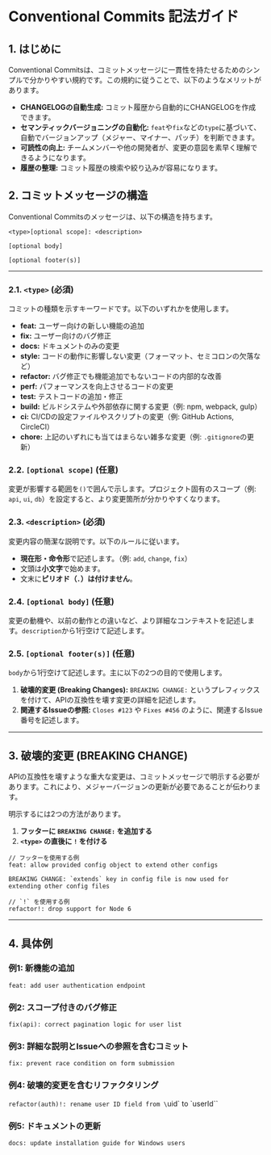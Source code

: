# Conventional Commits 記法ガイド

## 1. はじめに

Conventional Commitsは、コミットメッセージに一貫性を持たせるためのシンプルで分かりやすい規約です。この規約に従うことで、以下のようなメリットがあります。

*   **CHANGELOGの自動生成:** コミット履歴から自動的にCHANGELOGを作成できます。
*   **セマンティックバージョニングの自動化:** `feat`や`fix`などの`type`に基づいて、自動でバージョンアップ（メジャー、マイナー、パッチ）を判断できます。
*   **可読性の向上:** チームメンバーや他の開発者が、変更の意図を素早く理解できるようになります。
*   **履歴の整理:** コミット履歴の検索や絞り込みが容易になります。

## 2. コミットメッセージの構造

Conventional Commitsのメッセージは、以下の構造を持ちます。

```
<type>[optional scope]: <description>

[optional body]

[optional footer(s)]
```

---

### 2.1. `<type>` (必須)

コミットの種類を示すキーワードです。以下のいずれかを使用します。

*   **feat:** ユーザー向けの新しい機能の追加
*   **fix:** ユーザー向けのバグ修正
*   **docs:** ドキュメントのみの変更
*   **style:** コードの動作に影響しない変更（フォーマット、セミコロンの欠落など）
*   **refactor:** バグ修正でも機能追加でもないコードの内部的な改善
*   **perf:** パフォーマンスを向上させるコードの変更
*   **test:** テストコードの追加・修正
*   **build:** ビルドシステムや外部依存に関する変更（例: npm, webpack, gulp）
*   **ci:** CI/CDの設定ファイルやスクリプトの変更（例: GitHub Actions, CircleCI）
*   **chore:** 上記のいずれにも当てはまらない雑多な変更（例: `.gitignore`の更新）

### 2.2. `[optional scope]` (任意)

変更が影響する範囲を`()`で囲んで示します。プロジェクト固有のスコープ（例: `api`, `ui`, `db`）を設定すると、より変更箇所が分かりやすくなります。

### 2.3. `<description>` (必須)

変更内容の簡潔な説明です。以下のルールに従います。

*   **現在形・命令形**で記述します。（例: `add`, `change`, `fix`）
*   文頭は**小文字**で始めます。
*   文末に**ピリオド（`.`）は付けません**。

### 2.4. `[optional body]` (任意)

変更の動機や、以前の動作との違いなど、より詳細なコンテキストを記述します。`description`から1行空けて記述します。

### 2.5. `[optional footer(s)]` (任意)

`body`から1行空けて記述します。主に以下の2つの目的で使用します。

1.  **破壊的変更 (Breaking Changes):**
    `BREAKING CHANGE:` というプレフィックスを付けて、APIの互換性を壊す変更の詳細を記述します。
2.  **関連するIssueの参照:**
    `Closes #123` や `Fixes #456` のように、関連するIssue番号を記述します。

---

## 3. 破壊的変更 (BREAKING CHANGE)

APIの互換性を壊すような重大な変更は、コミットメッセージで明示する必要があります。これにより、メジャーバージョンの更新が必要であることが伝わります。

明示するには2つの方法があります。

1.  **フッターに `BREAKING CHANGE:` を追加する**
2.  **`<type>` の直後に `!` を付ける**

```
// フッターを使用する例
feat: allow provided config object to extend other configs

BREAKING CHANGE: `extends` key in config file is now used for extending other config files
```

```
// `!` を使用する例
refactor!: drop support for Node 6
```

---

## 4. 具体例

### 例1: 新機能の追加

`feat: add user authentication endpoint`

### 例2: スコープ付きのバグ修正

`fix(api): correct pagination logic for user list`

### 例3: 詳細な説明とIssueへの参照を含むコミット

`fix: prevent race condition on form submission`

### 例4: 破壊的変更を含むリファクタリング

`refactor(auth)!: rename user ID field from \`uid\` to \`userId\``

### 例5: ドキュメントの更新

`docs: update installation guide for Windows users`